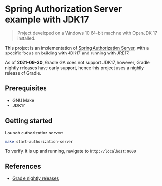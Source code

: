 # Spring Authorization Server example with JDK17

> Project developed on a Windows 10 64-bit machine with OpenJDK 17 installed.

This project is an implementation of [Spring Authorization Server](https://github.com/spring-projects/spring-authorization-server),
with a specific focus on building with JDK17 and running with JRE17.

As of **2021-09-30**, Gradle GA does not support JDK17, however, Gradle nightly releases have early support, hence
this project uses a nightly release of Gradle.

## Prerequisites

- GNU Make
- JDK17

## Getting started

Launch authorization server: 

```bash
make start-authorization-server
```

To verify, it is up and running, navigate to `http://localhost:9000`

## References

- [Gradle nightly releases](https://gradle.org/release-nightly/)